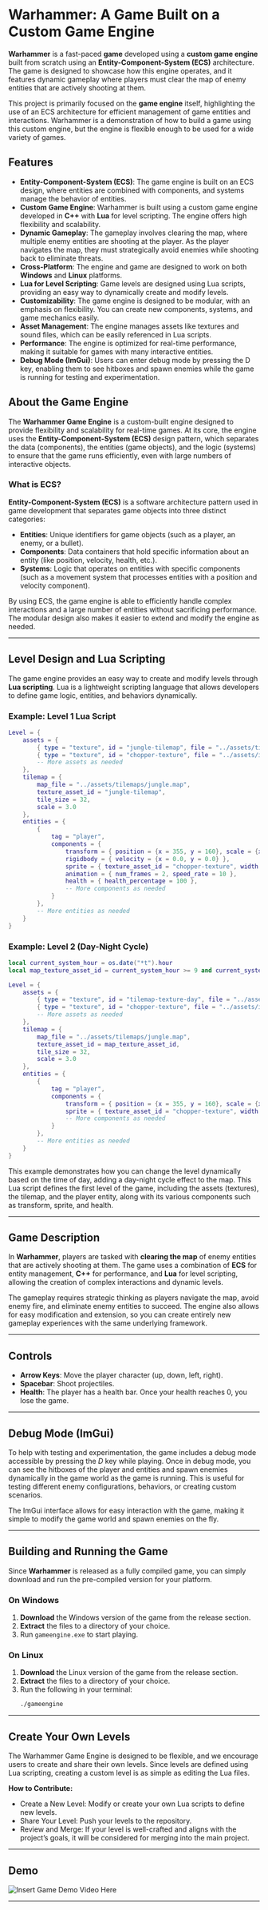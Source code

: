 # Warhammer: A Game Built on a Custom Game Engine

**Warhammer** is a fast-paced **game** developed using a **custom game engine** built from scratch using an **Entity-Component-System (ECS)** architecture. The game is designed to showcase how this engine operates, and it features dynamic gameplay where players must clear the map of enemy entities that are actively shooting at them.

This project is primarily focused on the **game engine** itself, highlighting the use of an ECS architecture for efficient management of game entities and interactions. Warhammer is a demonstration of how to build a game using this custom engine, but the engine is flexible enough to be used for a wide variety of games.

## Features
- **Entity-Component-System (ECS)**: The game engine is built on an ECS design, where entities are combined with components, and systems manage the behavior of entities.
- **Custom Game Engine**: Warhammer is built using a custom game engine developed in **C++** with **Lua** for level scripting. The engine offers high flexibility and scalability.
- **Dynamic Gameplay**: The gameplay involves clearing the map, where multiple enemy entities are shooting at the player. As the player navigates the map, they must strategically avoid enemies while shooting back to eliminate threats.
- **Cross-Platform**: The engine and game are designed to work on both **Windows** and **Linux** platforms.
- **Lua for Level Scripting**: Game levels are designed using Lua scripts, providing an easy way to dynamically create and modify levels.
- **Customizability**: The game engine is designed to be modular, with an emphasis on flexibility. You can create new components, systems, and game mechanics easily.
- **Asset Management**: The engine manages assets like textures and sound files, which can be easily referenced in Lua scripts.
- **Performance**: The engine is optimized for real-time performance, making it suitable for games with many interactive entities.  
- **Debug Mode (ImGui)**: Users can enter debug mode by pressing the D key, enabling them to see hitboxes and spawn enemies while the game is running for testing and experimentation.   
  
## About the Game Engine

The **Warhammer Game Engine** is a custom-built engine designed to provide flexibility and scalability for real-time games. At its core, the engine uses the **Entity-Component-System (ECS)** design pattern, which separates the data (components), the entities (game objects), and the logic (systems) to ensure that the game runs efficiently, even with large numbers of interactive objects.

### What is ECS?

**Entity-Component-System (ECS)** is a software architecture pattern used in game development that separates game objects into three distinct categories:

- **Entities**: Unique identifiers for game objects (such as a player, an enemy, or a bullet).
- **Components**: Data containers that hold specific information about an entity (like position, velocity, health, etc.).
- **Systems**: Logic that operates on entities with specific components (such as a movement system that processes entities with a position and velocity component).

By using ECS, the game engine is able to efficiently handle complex interactions and a large number of entities without sacrificing performance. The modular design also makes it easier to extend and modify the engine as needed.

---

## Level Design and Lua Scripting

The game engine provides an easy way to create and modify levels through **Lua scripting**. Lua is a lightweight scripting language that allows developers to define game logic, entities, and behaviors dynamically.

### Example: Level 1 Lua Script

```lua
Level = {
    assets = {
        { type = "texture", id = "jungle-tilemap", file = "../assets/tilemaps/jungle.png" },
        { type = "texture", id = "chopper-texture", file = "../assets/images/chopper-spritesheet.png" },
        -- More assets as needed
    },
    tilemap = {
        map_file = "../assets/tilemaps/jungle.map",
        texture_asset_id = "jungle-tilemap",
        tile_size = 32,
        scale = 3.0
    },
    entities = {
        {
            tag = "player",
            components = {
                transform = { position = {x = 355, y = 160}, scale = {x = 2.0, y = 2.0}, rotation = 0.0 },
                rigidbody = { velocity = {x = 0.0, y = 0.0} },
                sprite = { texture_asset_id = "chopper-texture", width = 32, height = 32, z_index = 2 },
                animation = { num_frames = 2, speed_rate = 10 },
                health = { health_percentage = 100 },
                -- More components as needed
            }
        },
        -- More entities as needed
    }
}
```
### Example: Level 2 (Day-Night Cycle)
```lua
local current_system_hour = os.date("*t").hour
local map_texture_asset_id = current_system_hour >= 9 and current_system_hour <= 18 and "tilemap-texture-day" or "tilemap-texture-night"

Level = {
    assets = {
        { type = "texture", id = "tilemap-texture-day", file = "../assets/tilemaps/jungle-day.png" },
        { type = "texture", id = "chopper-texture", file = "../assets/images/chopper-green-spritesheet.png" },
        -- More assets as needed
    },
    tilemap = {
        map_file = "../assets/tilemaps/jungle.map",
        texture_asset_id = map_texture_asset_id,
        tile_size = 32,
        scale = 3.0
    },
    entities = {
        {
            tag = "player",
            components = {
                transform = { position = {x = 355, y = 160}, scale = {x = 2.0, y = 2.0}, rotation = 0.0 },
                sprite = { texture_asset_id = "chopper-texture", width = 32, height = 32, z_index = 4 },
                -- More components as needed
            }
        },
        -- More entities as needed
    }
}
```

This example demonstrates how you can change the level dynamically based on the time of day, adding a day-night cycle effect to the map.
This Lua script defines the first level of the game, including the assets (textures), the tilemap, and the player entity, along with its various components such as transform, sprite, and health.

---

## Game Description

In **Warhammer**, players are tasked with **clearing the map** of enemy entities that are actively shooting at them. The game uses a combination of **ECS** for entity management, **C++** for performance, and **Lua** for level scripting, allowing the creation of complex interactions and dynamic levels.

The gameplay requires strategic thinking as players navigate the map, avoid enemy fire, and eliminate enemy entities to succeed. The engine also allows for easy modification and extension, so you can create entirely new gameplay experiences with the same underlying framework.

---

## Controls

- **Arrow Keys**: Move the player character (up, down, left, right).
- **Spacebar**: Shoot projectiles.
- **Health**: The player has a health bar. Once your health reaches 0, you lose the game.
---
## Debug Mode (ImGui)

To help with testing and experimentation, the game includes a debug mode accessible by pressing the *D* key while playing. Once in debug mode, you can see the hitboxes of the player and entities and spawn enemies dynamically in the game world as the game is running. This is useful for testing different enemy configurations, behaviors, or creating custom scenarios.

The ImGui interface allows for easy interaction with the game, making it simple to modify the game world and spawn enemies on the fly.

---

## Building and Running the Game

Since **Warhammer** is released as a fully compiled game, you can simply download and run the pre-compiled version for your platform.

### On Windows

1. **Download** the Windows version of the game from the release section.
2. **Extract** the files to a directory of your choice.
3. Run `gameengine.exe` to start playing.

### On Linux

1. **Download** the Linux version of the game from the release section.
2. **Extract** the files to a directory of your choice.
3. Run the following in your terminal:
   ```bash
   ./gameengine
   ```
---
## Create Your Own Levels

The Warhammer Game Engine is designed to be flexible, and we encourage users to create and share their own levels. Since levels are defined using Lua scripting, creating a custom level is as simple as editing the Lua files.  
  
**How to Contribute:**
- Create a New Level: Modify or create your own Lua scripts to define new levels.
- Share Your Level: Push your levels to the repository.
- Review and Merge: If your level is well-crafted and aligns with the project’s goals, it will be considered for merging into the main project.

---

## Demo

![Insert Game Demo Video Here](URL_to_your_game_demo_video)

---

